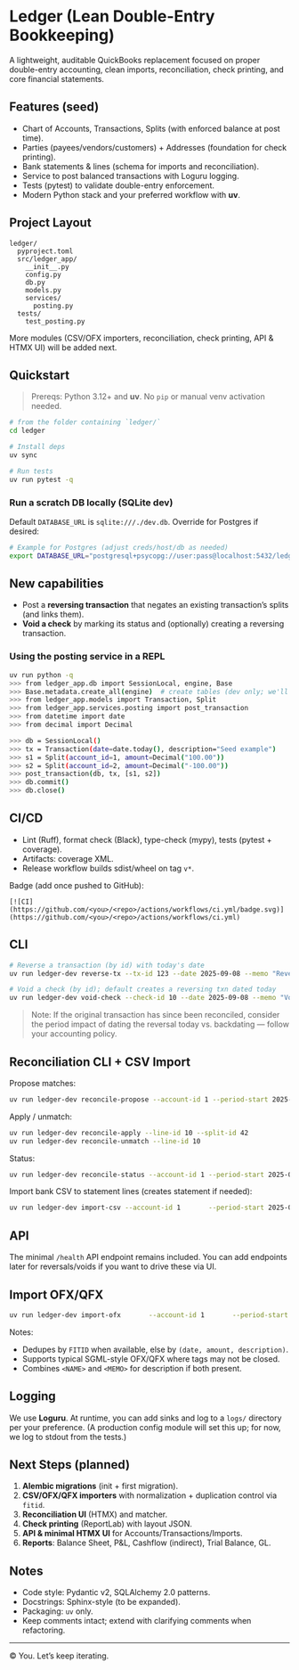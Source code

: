 
# Ledger (Lean Double-Entry Bookkeeping)

A lightweight, auditable QuickBooks replacement focused on proper double-entry accounting, clean imports, reconciliation, check printing, and core financial statements.

## Features (seed)
- Chart of Accounts, Transactions, Splits (with enforced balance at post time).
- Parties (payees/vendors/customers) + Addresses (foundation for check printing).
- Bank statements & lines (schema for imports and reconciliation).
- Service to post balanced transactions with Loguru logging.
- Tests (pytest) to validate double-entry enforcement.
- Modern Python stack and your preferred workflow with **uv**.

## Project Layout
```
ledger/
  pyproject.toml
  src/ledger_app/
    __init__.py
    config.py
    db.py
    models.py
    services/
      posting.py
  tests/
    test_posting.py
```
More modules (CSV/OFX importers, reconciliation, check printing, API & HTMX UI) will be added next.

## Quickstart

> Prereqs: Python 3.12+ and **uv**. No `pip` or manual venv activation needed.

```bash
# from the folder containing `ledger/`
cd ledger

# Install deps
uv sync

# Run tests
uv run pytest -q
```

### Run a scratch DB locally (SQLite dev)
Default `DATABASE_URL` is `sqlite:///./dev.db`. Override for Postgres if desired:
```bash
# Example for Postgres (adjust creds/host/db as needed)
export DATABASE_URL="postgresql+psycopg://user:pass@localhost:5432/ledger"
```
## New capabilities
- Post a **reversing transaction** that negates an existing transaction’s splits (and links them).
- **Void a check** by marking its status and (optionally) creating a reversing transaction.

### Using the posting service in a REPL
```bash
uv run python -q
>>> from ledger_app.db import SessionLocal, engine, Base
>>> Base.metadata.create_all(engine)  # create tables (dev only; we'll add Alembic soon)
>>> from ledger_app.models import Transaction, Split
>>> from ledger_app.services.posting import post_transaction
>>> from datetime import date
>>> from decimal import Decimal

>>> db = SessionLocal()
>>> tx = Transaction(date=date.today(), description="Seed example")
>>> s1 = Split(account_id=1, amount=Decimal("100.00"))
>>> s2 = Split(account_id=2, amount=Decimal("-100.00"))
>>> post_transaction(db, tx, [s1, s2])
>>> db.commit()
>>> db.close()
```
## CI/CD
- Lint (Ruff), format check (Black), type-check (mypy), tests (pytest + coverage).
- Artifacts: coverage XML.
- Release workflow builds sdist/wheel on tag `v*`.

Badge (add once pushed to GitHub):
```
[![CI](https://github.com/<you>/<repo>/actions/workflows/ci.yml/badge.svg)](https://github.com/<you>/<repo>/actions/workflows/ci.yml)
```
## CLI
```bash
# Reverse a transaction (by id) with today's date
uv run ledger-dev reverse-tx --tx-id 123 --date 2025-09-08 --memo "Reversal of error"

# Void a check (by id); default creates a reversing txn dated today
uv run ledger-dev void-check --check-id 10 --date 2025-09-08 --memo "Voided check" --no-reversal  # add flag to skip reversal
```

> Note: If the original transaction has since been reconciled, consider the period impact of dating the reversal today vs. backdating — follow your accounting policy.

## Reconciliation CLI + CSV Import

Propose matches:
```bash
uv run ledger-dev reconcile-propose --account-id 1 --period-start 2025-01-01 --period-end 2025-01-31
```

Apply / unmatch:
```bash
uv run ledger-dev reconcile-apply --line-id 10 --split-id 42
uv run ledger-dev reconcile-unmatch --line-id 10
```

Status:
```bash
uv run ledger-dev reconcile-status --account-id 1 --period-start 2025-01-01 --period-end 2025-01-31
```

Import bank CSV to statement lines (creates statement if needed):
```bash
uv run ledger-dev import-csv --account-id 1       --period-start 2025-01-01 --period-end 2025-01-31       --opening 1000.00 --closing 1050.00       --csv bank.csv
```

## API
The minimal `/health` API endpoint remains included. You can add endpoints later for reversals/voids if you want to drive these via UI.

## Import OFX/QFX
```bash
uv run ledger-dev import-ofx       --account-id 1       --period-start 2025-01-01 --period-end 2025-01-31       --opening 1000.00 --closing 1050.00       --ofx bank.ofx
```
Notes:
- Dedupes by `FITID` when available, else by `(date, amount, description)`.
- Supports typical SGML-style OFX/QFX where tags may not be closed.
- Combines `<NAME>` and `<MEMO>` for description if both present.

## Logging
We use **Loguru**. At runtime, you can add sinks and log to a `logs/` directory per your preference. (A production config module will set this up; for now, we log to stdout from the tests.)

## Next Steps (planned)
1. **Alembic migrations** (init + first migration).
2. **CSV/OFX/QFX importers** with normalization + duplication control via `fitid`.
3. **Reconciliation UI** (HTMX) and matcher.
4. **Check printing** (ReportLab) with layout JSON.
5. **API & minimal HTMX UI** for Accounts/Transactions/Imports.
6. **Reports**: Balance Sheet, P&L, Cashflow (indirect), Trial Balance, GL.

## Notes
- Code style: Pydantic v2, SQLAlchemy 2.0 patterns.
- Docstrings: Sphinx-style (to be expanded).
- Packaging: `uv` only.
- Keep comments intact; extend with clarifying comments when refactoring.

---

© You. Let’s keep iterating.
